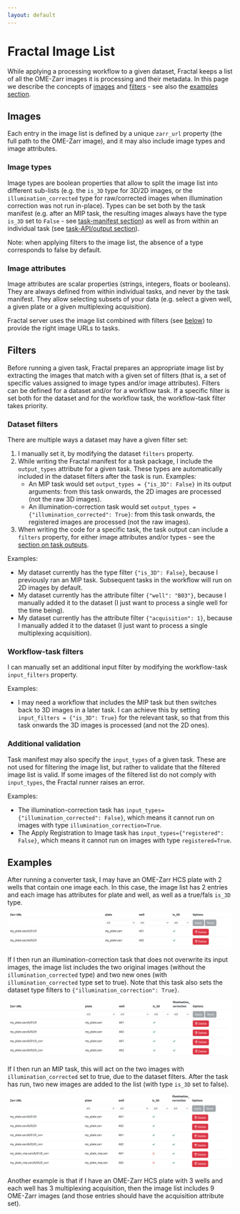 ```yaml
---
layout: default
---
```


# Fractal Image List

While applying a processing workflow to a given dataset, Fractal keeps a list of all the OME-Zarr images it is processing and their metadata. In this page we describe the concepts of [images](#images) and [filters](#filters) - see also the [examples section](#examples).

## Images

Each entry in the image list is defined by a unique `zarr_url` property (the full path to the OME-Zarr image), and it may also include image types and image attributes.

### Image types

Image types are boolean properties that allow to split the image list into different sub-lists (e.g. the `is_3D` type for 3D/2D images, or the `illumination_corrected` type for raw/corrected images when illumination correction was not run in-place). Types can be set both by the task manifest (e.g. after an MIP task, the resulting images always have the type `is_3D` set to `False` - see [task-manifest section](#dataset-filters)) as well as from within an individual task (see [task-API/output section](./tasks_spec.md#output-api)).

Note: when applying filters to the image list, the absence of a type corresponds to false by default.

### Image attributes

Image attributes are scalar properties (strings, integers, floats or booleans). They are always defined from within individual tasks, and never by the task manifest. They allow selecting subsets of your data (e.g. select a given well, a given plate or a given multiplexing acquisition).

Fractal server uses the image list combined with filters (see [below](#dataset-filters)) to provide the right image URLs to tasks.


## Filters

Before running a given task, Fractal prepares an appropriate image list by extracting the images that match with a given set of filters (that is, a set of specific values assigned to image types and/or image attributes). Filters can be defined for a dataset and/or for a workflow task. If a specific filter is set both for the dataset and for the workflow task, the workflow-task filter takes priority.


### Dataset filters

There are multiple ways a dataset may have a given filter set:

1. I manually set it, by modifying the dataset `filters` property.
2. While writing the Fractal manifest for a task package, I include the `output_types` attribute for a given task. These types are automatically included in the dataset filters after the task is run. 
Examples:
    * An MIP task would set `output_types = {"is_3D": False}` in its output arguments: from this task onwards, the 2D images are processed (not the raw 3D images).
    * An illumination-correction task would set `output_types = {"illumination_corrected": True}`: from this task onwards, the registered images are processed (not the raw images).
3. When writing the code for a specific task, the task output can include a `filters` property, for either image attributes and/or types - see the [section on task outputs](./tasks_spec.md#output-api).

Examples:

* My dataset currently has the type filter `{"is_3D": False}`, because I previously ran an MIP task. Subsequent tasks in the workflow will run on 2D images by default.
* My dataset currently has the attribute filter `{"well": "B03"}`, because I manually added it to the dataset (I just want to process a single well for the time being).
* My dataset currently has the attribute filter `{"acquisition": 1}`, because I manually added it to the dataset (I just want to process a single multiplexing acquisition).


### Workflow-task filters

I can manually set an additional input filter by modifying the workflow-task `input_filters` property. 

Examples:

* I may need a workflow that includes the MIP task but then switches back to 3D images in a later task. I can achieve this by setting `input_filters = {"is_3D": True}` for the relevant task, so that from this task onwards the 3D images is processed (and not the 2D ones).

### Additional validation

Task manifest may also specify the `input_types` of a given task. These are not used for filtering the image list, but rather to validate that the filtered image list is valid. If some images of the filtered list do not comply with `input_types`, the Fractal runner raises an error.

Examples:

* The illumination-correction task has `input_types={"illumination_corrected": False}`, which means it cannot run on images with type `illumination_correction=True`.
* The Apply Registration to Image task has `input_types={"registered": False}`, which means it cannot run on images with type `registered=True`.



## Examples

After running a converter task, I may have an OME-Zarr HCS plate with 2 wells that contain one image each. In this case, the image list has 2 entries and each image has attributes for plate and well, as well as a true/fals `is_3D` type.

![Image List 1](assets/image_list_x_1_two_wells_two_images.png)

 If I then run an illumination-correction task that does not overwrite its input images, the image list includes the two original images (without the `illumination_corrected` type) and two new ones (with `illumination_corrected` type set to true). Note that this task also sets the dataset type filters to `{"illumination_correction": True}`.

![Image List 2](assets/image_list_x_2_two_wells_four_images.png)

If I then run an MIP task, this will act on the two images with `illumination_corrected` set to true, due to the dataset filters. After the task has run, two new images are added to the list (with type `is_3D` set to false).

![Image list 3](assets/image_list_x_3_two_wells_six_images.png)


Another example is that if I have an OME-Zarr HCS plate with 3 wells and each well has 3 multiplexing acquisition, then the image list includes 9 OME-Zarr images (and those entries should have the acquisition attribute set).
